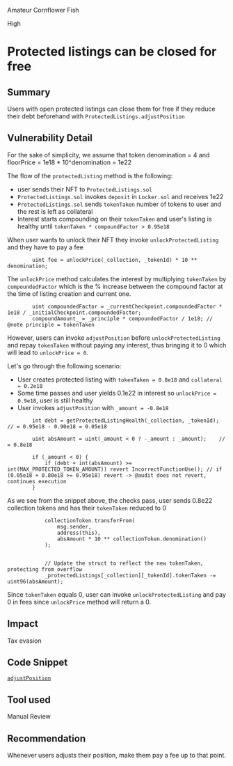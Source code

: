 Amateur Cornflower Fish

High

# Protected listings can be closed for free

## Summary
Users with open protected listings can close them for free if they reduce their debt beforehand with `ProtectedListings.adjustPosition`
## Vulnerability Detail  
For the sake of simplicity, we assume that token denomination = 4 and floorPrice = 1e18 * 10^denomination = 1e22  

The flow of the `protectedListing` method is the following:
- user sends their NFT to `ProtectedListings.sol`
- `ProtectedListings.sol` invokes `deposit` in `Locker.sol` and receives 1e22 
- `ProtectedListings.sol` sends `tokenTaken` number of tokens to user and the rest is left as collateral
- Interest starts compounding on their `tokenTaken` and user's listing is healthy until `tokenTaken * compoundFactor > 0.95e18`

When user wants to unlock their NFT they invoke `unlockProtectedListing` and they have to pay a fee 
```solidity
        uint fee = unlockPrice(_collection, _tokenId) * 10 ** denomination;
```  
The `unlockPrice` method calculates the interest by multiplying `tokenTaken` by `compoundedFactor` which is the % increase between the compound factor at the time of listing creation and current one.

```solidity
        uint compoundedFactor = _currentCheckpoint.compoundedFactor * 1e18 / _initialCheckpoint.compoundedFactor;
        compoundAmount_ = _principle * compoundedFactor / 1e18; // @note principle = tokenTaken
```
However, users can invoke `adjustPosition` before `unlockProtectedListing` and repay `tokenTaken` without paying any interest, thus bringing it to 0 which will lead to `unlockPrice = 0`.  

Let's go through the following scenario:
- User creates protected listing with `tokenTaken = 0.8e18` and `collateral = 0.2e18` 
- Some time passes and user yields 0.1e22 in interest so `unlockPrice = 0.9e18`, user is still healthy
- User invokes `adjustPosition` with `_amount = -0.8e18` 
```solidity
        int debt = getProtectedListingHealth(_collection, _tokenId); // = 0.95e18 - 0.90e18 = 0.05e18

        uint absAmount = uint(_amount < 0 ? -_amount : _amount);    // = 0.8e18

        if (_amount < 0) {
            if (debt + int(absAmount) >= int(MAX_PROTECTED_TOKEN_AMOUNT)) revert IncorrectFunctionUse(); // if (0.05e18 + 0.80e18 >= 0.95e18) revert -> @audit does not revert, continues execution
        }
```
As we see from the snippet above, the checks pass, user sends 0.8e22 collection tokens and has their `tokenTaken` reduced to 0  

```solidity
            collectionToken.transferFrom(
                msg.sender,
                address(this),
                absAmount * 10 ** collectionToken.denomination()
            );


            // Update the struct to reflect the new tokenTaken, protecting from overflow
            _protectedListings[_collection][_tokenId].tokenTaken -= uint96(absAmount);
```
Since `tokenTaken` equals 0, user can invoke `unlockProtectedListing` and pay 0 in fees since `unlockPrice` method will return a 0. 
## Impact
Tax evasion 
## Code Snippet
[`adjustPosition`](https://github.com/sherlock-audit/2024-08-flayer/blob/0ec252cf9ef0f3470191dcf8318f6835f5ef688c/flayer/src/contracts/ProtectedListings.sol#L366)
## Tool used

Manual Review

## Recommendation
Whenever users adjusts their position, make them pay a fee up to that point.